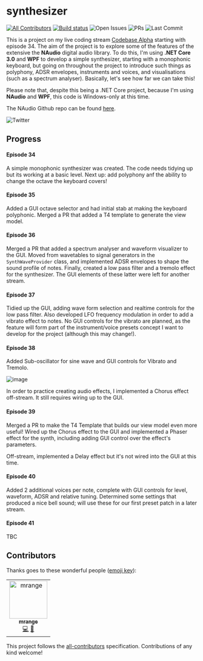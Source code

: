 # synthesizer
[![All Contributors](https://img.shields.io/badge/all_contributors-1-orange.svg?style=flat-square)](#contributors)
[![Build status](https://ci.appveyor.com/api/projects/status/3wbcayq7poqp3k6o/branch/master?svg=true)](https://ci.appveyor.com/project/essenbee/synthesizer/branch/master)
![Open Issues](https://img.shields.io/github/issues/essenbee/synthesizer.svg)
![PRs](https://img.shields.io/github/issues-pr-closed/essenbee/synthesizer.svg)
![Last Commit](https://img.shields.io/github/last-commit/essenbee/synthesizer.svg)

This is a project on my live coding stream [Codebase Alpha](https://twitch.tv/codebasealpha) starting with episode 34. The aim of the project is to explore some of the features of the extensive the **NAudio** digital audio library. To do this, I'm using **.NET Core 3.0** and **WPF** to develop a simple synthesizer, starting with a monophonic keyboard, but going on throughout the project to introduce such things as polyphony, ADSR envelopes, instruments and voices, and visualisations (such as a spectrum analyser). Basically, let's see how far we can take this!

Please note that, despite this being a .NET Core project, because I'm using **NAudio** and **WPF**, this code is Windows-only at this time.

The NAudio Github repo can be found [here](https://github.com/naudio/NAudio).

![Twitter](https://img.shields.io/twitter/follow/codebasealpha.svg?style=social)

## Progress

#### Episode 34

A simple monophonic synthesizer was created. The code needs tidying up but its working at a basic level. Next up: add polyphony anf the ability to change the octave the keyboard covers!

#### Episode 35

Added a GUI octave selector and had initial stab at making the keyboard polyphonic. Merged a PR that added a T4 template to generate the view model.

#### Episode 36

Merged a PR that added a spectrum analyser and waveform visualizer to the GUI. Moved from wavetables to signal generators in the `SynthWaveProvider` class, and implemented ADSR envelopes to shape the sound profile of notes. Finally, created a low pass filter and a tremolo effect for the synthesizer. The GUI elements of these latter were left for another stream.

#### Episode 37

Tidied up the GUI, adding wave form selection and realtime controls for the low pass filter. Also developed LFO frequency modulation in order to add a vibrato effect to notes. No GUI controls for the vibrato are planned, as the feature will form part of the instrument/voice presets concept I want to develop for the project (although this may change!).

#### Episode 38

Added Sub-oscillator for sine wave and GUI controls for Vibrato and Tremolo.

![image](https://user-images.githubusercontent.com/7979108/59459025-bb55dc80-8e13-11e9-81ed-5b924b92dc20.png)

In order to practice creating audio effects, I implemented a Chorus effect off-stream. It still requires wiring up to the GUI.

#### Episode 39

Merged a PR to make the T4 Template that builds our view model even more useful! Wired up the Chorus effect to the GUI and implemented a Phaser effect for the synth, including adding GUI control over the effect's parameters.

Off-stream, implemented a Delay effect but it's not wired into the GUI at this time.

#### Episode 40

Added 2 additional voices per note, complete with GUI controls for level, waveform, ADSR and relative tuning. Determined some settings that produced a nice bell sound; will use these for our first preset patch in a later stream.

#### Episode 41

TBC

## Contributors

Thanks goes to these wonderful people ([emoji key](https://allcontributors.org/docs/en/emoji-key)):

<!-- ALL-CONTRIBUTORS-LIST:START - Do not remove or modify this section -->
<!-- prettier-ignore -->
<table><tr><td align="center"><a href="https://github.com/mrange"><img src="https://avatars2.githubusercontent.com/u/2491891?v=4" width="100px;" alt="mrange"/><br /><sub><b>mrange</b></sub></a><br /><a href="https://github.com/essenbee/synthesizer/commits?author=mrange" title="Code">💻</a> <a href="#ideas-mrange" title="Ideas, Planning, & Feedback">🤔</a></td></tr></table>

<!-- ALL-CONTRIBUTORS-LIST:END -->

This project follows the [all-contributors](https://github.com/all-contributors/all-contributors) specification. Contributions of any kind welcome!

